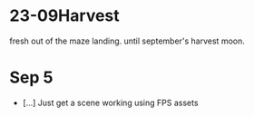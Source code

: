 # 23-09Harvest
fresh out of the maze landing. until september's harvest moon.

# Sep 5
- [...] Just get a scene working using FPS assets